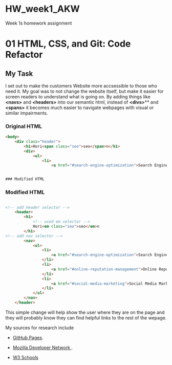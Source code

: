 # HW_week1_AKW
 Week 1s homework assignment


# 01 HTML, CSS, and Git: Code Refactor

## My Task

[](https://img.shields.io/badge/Homework-Week%201-blue) 



 I set out to make the customers Website more accsessible to those who need it. My goal was to not change the website itself, but make it easier for screen readers to understand what is going on. By adding things like **\<navs>** and **\<headers>** into our semantic html, instead of **\<divs>**** and **\<spans>** it becomes much easier to navigate webpages with visual or similar impairments. 

### Original HTML

``` html
<body>
    <div class="header">
        <h1>Hori<span class="seo">seo</span>n</h1>
        <div>
            <ul>
                <li>
                    <a href="#search-engine-optimization">Search Engine Optimization</a>


### Modified HTML

```

### Modified HTML

``` html

<!-- add header selector -->
    <header>
        <h1>
            <!-- used em selector -->
            Hori<em class="seo">seo</em>n
        </h1>
<!-- add nav selector -->
        <nav>
            <ul>
                <li>
                    <a href="#search-engine-optimization">Search Engine Optimization</a>
                </li>
                <li>
                    <a href="#online-reputation-management">Online Reputation Management</a>
                </li>
                <li>
                    <a href="#social-media-marketing">Social Media Marketing</a>
                </li>
            </ul>
        </nav>
    </header>
```
This simple change will help show the user where they are on the page and they will probably know they can find helpful links to the rest of the wepage. 

My sources for research include 
- [GitHub Pages](https://pages.github.com/).

- [Mozilla Developer Network ](https://developer.mozilla.org/en-US/).

-  [W3 Schools](https://www.w3schools.com/) 

